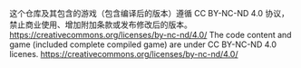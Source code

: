这个仓库及其包含的游戏（包含编译后的版本）遵循 CC BY-NC-ND 4.0 协议，禁止商业使用、增加附加条款或发布修改后的版本。 https://creativecommons.org/licenses/by-nc-nd/4.0/
The code content and game (included complete compiled game) are under CC BY-NC-ND 4.0 licenes.  https://creativecommons.org/licenses/by-nc-nd/4.0/
